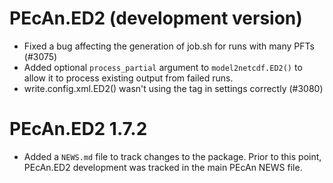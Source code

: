 # PEcAn.ED2 (development version)

* Fixed a bug affecting the generation of job.sh for runs with many PFTs (#3075)
* Added optional `process_partial` argument to `model2netcdf.ED2()` to allow it to process existing output from failed runs.
* write.config.xml.ED2() wasn't using the <revision> tag in settings correctly (#3080)

# PEcAn.ED2 1.7.2

* Added a `NEWS.md` file to track changes to the package. Prior to this point, PEcAn.ED2 development was tracked in the main PEcAn NEWS file.
